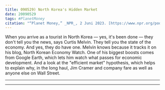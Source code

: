 ```yaml
---
title: 090529) North Korea's Hidden Market
date: 20090529
tags: #PlanetMoney
citation: "“Planet Money,” _NPR_, 2 Juni 2023. [https://www.npr.org/podcasts/510289/planet-money](https://www.npr.org/podcasts/510289/planet-money) (diakses 4 Juni 2023)."
---
```


When you arrive as a tourist in North Korea — yes, it's been done — they don't tell you the news, says Curtis Melvin. They tell you the state of the economy. And yes, they do have one. Melvin knows because it tracks it on his blog, North Korean Economy Watch. One of his biggest boosts comes from Google Earth, which lets him watch what passes for economic development. And a look at the "efficient market" hypothesis, which helps to explain why, in the long haul, Jim Cramer and company fare as well as anyone else on Wall Street.

----



----
